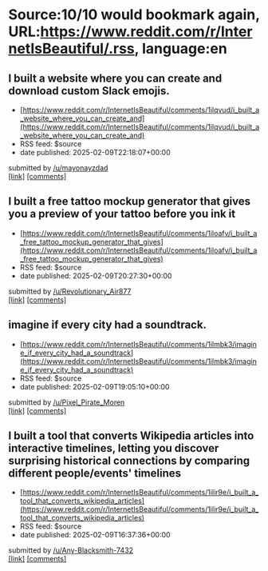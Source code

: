 # Source:10/10 would bookmark again, URL:https://www.reddit.com/r/InternetIsBeautiful/.rss, language:en

## I built a website where you can create and download custom Slack emojis.
 - [https://www.reddit.com/r/InternetIsBeautiful/comments/1ilqvud/i_built_a_website_where_you_can_create_and](https://www.reddit.com/r/InternetIsBeautiful/comments/1ilqvud/i_built_a_website_where_you_can_create_and)
 - RSS feed: $source
 - date published: 2025-02-09T22:18:07+00:00

&#32; submitted by &#32; <a href="https://www.reddit.com/user/mayonayzdad"> /u/mayonayzdad </a> <br/> <span><a href="https://emojislack.com/">[link]</a></span> &#32; <span><a href="https://www.reddit.com/r/InternetIsBeautiful/comments/1ilqvud/i_built_a_website_where_you_can_create_and/">[comments]</a></span>

## I built a free tattoo mockup generator that gives you a preview of your tattoo before you ink it
 - [https://www.reddit.com/r/InternetIsBeautiful/comments/1iloafv/i_built_a_free_tattoo_mockup_generator_that_gives](https://www.reddit.com/r/InternetIsBeautiful/comments/1iloafv/i_built_a_free_tattoo_mockup_generator_that_gives)
 - RSS feed: $source
 - date published: 2025-02-09T20:27:30+00:00

&#32; submitted by &#32; <a href="https://www.reddit.com/user/Revolutionary_Air877"> /u/Revolutionary_Air877 </a> <br/> <span><a href="https://www.tattoolabai.com/tools/free-tattoo-generator">[link]</a></span> &#32; <span><a href="https://www.reddit.com/r/InternetIsBeautiful/comments/1iloafv/i_built_a_free_tattoo_mockup_generator_that_gives/">[comments]</a></span>

## imagine if every city had a soundtrack.
 - [https://www.reddit.com/r/InternetIsBeautiful/comments/1ilmbk3/imagine_if_every_city_had_a_soundtrack](https://www.reddit.com/r/InternetIsBeautiful/comments/1ilmbk3/imagine_if_every_city_had_a_soundtrack)
 - RSS feed: $source
 - date published: 2025-02-09T19:05:10+00:00

&#32; submitted by &#32; <a href="https://www.reddit.com/user/Pixel_Pirate_Moren"> /u/Pixel_Pirate_Moren </a> <br/> <span><a href="https://www.citybeat.fun">[link]</a></span> &#32; <span><a href="https://www.reddit.com/r/InternetIsBeautiful/comments/1ilmbk3/imagine_if_every_city_had_a_soundtrack/">[comments]</a></span>

## I built a tool that converts Wikipedia articles into interactive timelines, letting you discover surprising historical connections by comparing different people/events' timelines
 - [https://www.reddit.com/r/InternetIsBeautiful/comments/1ilir9e/i_built_a_tool_that_converts_wikipedia_articles](https://www.reddit.com/r/InternetIsBeautiful/comments/1ilir9e/i_built_a_tool_that_converts_wikipedia_articles)
 - RSS feed: $source
 - date published: 2025-02-09T16:37:36+00:00

&#32; submitted by &#32; <a href="https://www.reddit.com/user/Any-Blacksmith-7432"> /u/Any-Blacksmith-7432 </a> <br/> <span><a href="https://wiki-timeline.com/timeline/George_Washington%7CQianlong_Emperor">[link]</a></span> &#32; <span><a href="https://www.reddit.com/r/InternetIsBeautiful/comments/1ilir9e/i_built_a_tool_that_converts_wikipedia_articles/">[comments]</a></span>

